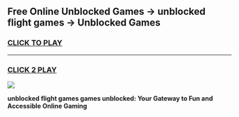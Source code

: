 
## Free Online Unblocked Games → unblocked flight games → Unblocked Games
<h3>
<a href="https://premium.freeplayer.one?title=unblocked_flight_games&ref=21F">CLICK TO PLAY</a></h3>
<hr>

<h3>
<a href="https://premium.freeplayer.one?title=unblocked_flight_games&ref=21F">CLICK 2 PLAY</a>
  
</h3>

<a href="https://premium.freeplayer.one?title=unblocked_flight_games&ref=21F/"><img src="https://clearcache.store/games.png"></a>


**unblocked flight games games unblocked: Your Gateway to Fun and Accessible Online Gaming**
